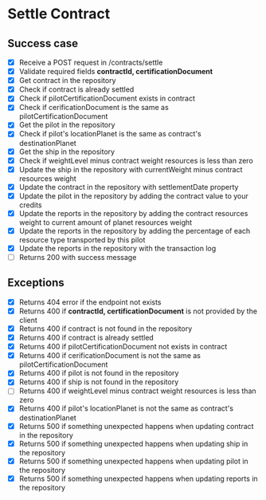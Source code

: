 # Settle Contract

## Success case
- [x] Receive a POST request in /contracts/settle
- [x] Validate required fields **contractId, certificationDocument**
- [x] Get contract in the repository
- [x] Check if contract is already settled
- [x] Check if pilotCertificationDocument exists in contract
- [x] Check if cerificationDocument is the same as pilotCertificationDocument
- [x] Get the pilot in the repository
- [x] Check if pilot's locationPlanet is the same as contract's destinationPlanet
- [x] Get the ship in the repository
- [x] Check if weightLevel minus contract weight resources is less than zero
- [x] Update the ship in the repository with currentWeight minus contract resources weight
- [x] Update the contract in the repository with settlementDate property
- [x] Update the pilot in the repository by adding the contract value to your credits
- [x] Update the reports in the repository by adding the contract resources weight to current amount of planet resources weight
- [x] Update the reports in the repository by adding the percentage of each resource type transported by this pilot
- [x] Update the reports in the repository with the transaction log
- [ ] Returns 200 with success message

## Exceptions
- [x] Returns 404 error if the endpoint not exists
- [x] Returns 400 if **contractId, certificationDocument** is not provided by the client
- [x] Returns 400 if contract is not found in the repository
- [x] Returns 400 if contract is already settled
- [x] Returns 400 if pilotCertificationDocument not exists in contract
- [x] Returns 400 if cerificationDocument is not the same as pilotCertificationDocument
- [x] Returns 400 if pilot is not found in the repository
- [x] Returns 400 if ship is not found in the repository
- [ ] Returns 400 if weightLevel minus contract weight resources is less than zero
- [x] Returns 400 if pilot's locationPlanet is not the same as contract's destinationPlanet
- [x] Returns 500 if something unexpected happens when updating contract in the repository
- [x] Returns 500 if something unexpected happens when updating ship in the repository
- [x] Returns 500 if something unexpected happens when updating pilot in the repository
- [x] Returns 500 if something unexpected happens when updating reports in the repository